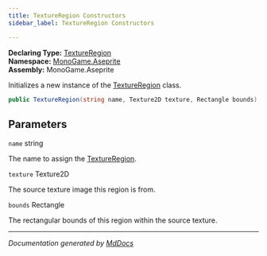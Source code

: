 ```yaml
---
title: TextureRegion Constructors
sidebar_label: TextureRegion Constructors

---
```


**Declaring Type:** [TextureRegion](../)  
**Namespace:** [MonoGame.Aseprite](../../)  
**Assembly:** MonoGame.Aseprite

Initializes a new instance of the [TextureRegion](../) class.

```csharp
public TextureRegion(string name, Texture2D texture, Rectangle bounds);
```

## Parameters

`name`  string

The name to assign the [TextureRegion](../).

`texture`  Texture2D

The source texture image this region is from.

`bounds`  Rectangle

The rectangular bounds of this region within the source texture.

___

*Documentation generated by [MdDocs](https://github.com/ap0llo/mddocs)*
